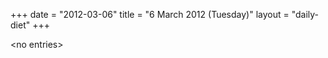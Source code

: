 +++
date = "2012-03-06"
title = "6 March 2012 (Tuesday)"
layout = "daily-diet"
+++


\<no entries\>
